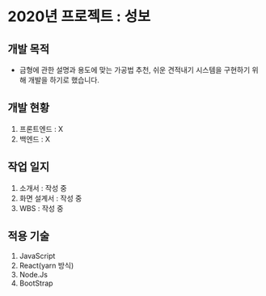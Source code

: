 # 2020년 프로젝트 : 성보

## 개발 목적
  - 금형에 관한 설명과 용도에 맞는 가공법 추천, 쉬운 견적내기 시스템을 구현하기 위해 개발을 하기로 했습니다.

## 개발 현황 

  1. 프론트엔드 : X
  1. 백엔드 : X
  
## 작업 일지

  1. 소개서 : 작성 중
  1. 화면 설계서 : 작성 중 
  1. WBS : 작성 중 
  
 ## 적용 기술
 
  1. JavaScript
  1. React(yarn 방식)
  1. Node.Js
  1. BootStrap
